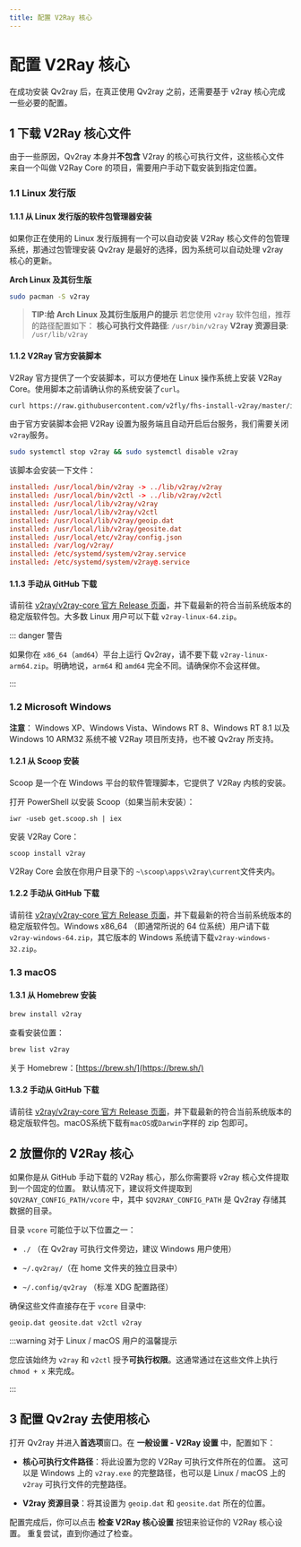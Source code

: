 ```yaml
---
title: 配置 V2Ray 核心
---
```


# 配置 V2Ray 核心

在成功安装 Qv2ray 后，在真正使用 Qv2ray 之前，还需要基于 v2ray 核心完成一些必要的配置。

## 1 下载 V2Ray 核心文件

由于一些原因，Qv2ray 本身并**不包含** V2ray 的核心可执行文件，这些核心文件来自一个叫做 V2Ray Core 的项目，需要用户手动下载安装到指定位置。

### 1.1 Linux 发行版

#### 1.1.1 从 Linux 发行版的软件包管理器安装

如果你正在使用的 Linux 发行版拥有一个可以自动安装 V2Ray 核心文件的包管理系统，那通过包管理安装 Qv2ray 是最好的选择，因为系统可以自动处理 v2ray 核心的更新。

**Arch Linux 及其衍生版**

```sh
sudo pacman -S v2ray
```
>**TIP:给 Arch Linux 及其衍生版用户的提示**
>若您使用 `v2ray` 软件包组，推荐的路径配置如下：
>**核心可执行文件路径**: `/usr/bin/v2ray`
>**V2ray 资源目录**: `/usr/lib/v2ray`

#### 1.1.2 V2Ray 官方安装脚本

V2Ray 官方提供了一个安装脚本，可以方便地在 Linux 操作系统上安装 V2Ray Core。使用脚本之前请确认你的系统安装了`curl`。

```sh
curl https://raw.githubusercontent.com/v2fly/fhs-install-v2ray/master/install-release.sh |bash
```

由于官方安装脚本会把 V2Ray 设置为服务端且自动开启后台服务，我们需要关闭`v2ray`服务。

```sh
sudo systemctl stop v2ray && sudo systemctl disable v2ray
```

该脚本会安装一下文件：

```conf
installed: /usr/local/bin/v2ray -> ../lib/v2ray/v2ray
installed: /usr/local/bin/v2ctl -> ../lib/v2ray/v2ctl
installed: /usr/local/lib/v2ray/v2ray
installed: /usr/local/lib/v2ray/v2ctl
installed: /usr/local/lib/v2ray/geoip.dat
installed: /usr/local/lib/v2ray/geosite.dat
installed: /usr/local/etc/v2ray/config.json
installed: /var/log/v2ray/
installed: /etc/systemd/system/v2ray.service
installed: /etc/systemd/system/v2ray@.service
```
#### 1.1.3 手动从 GitHub 下载

请前往 [v2ray/v2ray-core 官方 Release 页面](https://github.com/v2ray/v2ray-core/releases)，并下载最新的符合当前系统版本的稳定版软件包。大多数 Linux 用户可以下载 `v2ray-linux-64.zip`。

::: danger 警告

如果你在 `x86_64`（`amd64`）平台上运行 Qv2ray，请不要下载 `v2ray-linux-arm64.zip`。明确地说，`arm64` 和 `amd64` 完全不同。请确保你不会这样做。

:::

### 1.2 Microsoft Windows

**注意**： Windows XP、Windows Vista、Windows RT 8、Windows RT 8.1 以及 Windows 10 ARM32 系统不被 V2Ray 项目所支持，也不被 Qv2ray 所支持。

#### 1.2.1 从 Scoop 安装

Scoop 是一个在 Windows 平台的软件管理脚本，它提供了 V2Ray 内核的安装。

打开 PowerShell 以安装 Scoop（如果当前未安装）：

```pwsh
iwr -useb get.scoop.sh | iex
```

安装 V2Ray Core：
```pwsh
scoop install v2ray
```

V2Ray Core 会放在你用户目录下的 `~\scoop\apps\v2ray\current`文件夹内。

#### 1.2.2 手动从 GitHub 下载

请前往 [v2ray/v2ray-core 官方 Release 页面](https://github.com/v2ray/v2ray-core/releases)，并下载最新的符合当前系统版本的稳定版软件包。Windows x86_64 （即通常所说的 64 位系统）用户请下载`v2ray-windows-64.zip`，其它版本的 Windows 系统请下载`v2ray-windows-32.zip`。

### 1.3 macOS

#### 1.3.1 从 Homebrew 安装

```bash
brew install v2ray
```

查看安装位置：

```bash
brew list v2ray
```

关于 Homebrew：[https://brew.sh/](https://brew.sh/)

#### 1.3.2 手动从 GitHub 下载

请前往 [v2ray/v2ray-core 官方 Release 页面](https://github.com/v2ray/v2ray-core/releases)，并下载最新的符合当前系统版本的稳定版软件包。macOS系统下载有`macOS`或`Darwin`字样的 zip 包即可。

## 2 放置你的 V2Ray 核心

如果你是从 GitHub 手动下载的 V2Ray 核心，那么你需要将 v2ray 核心文件提取到一个固定的位置。 默认情况下，建议将文件提取到 `$QV2RAY_CONFIG_PATH/vcore` 中，其中 `$QV2RAY_CONFIG_PATH` 是 Qv2ray 存储其数据的目录。

目录 `vcore` 可能位于以下位置之一：

- `./` （在 Qv2ray 可执行文件旁边，建议 Windows 用户使用）

- `~/.qv2ray/`（在 home 文件夹的独立目录中）

- `~/.config/qv2ray` （标准 XDG 配置路径）

确保这些文件直接存在于 `vcore` 目录中:

```
geoip.dat geosite.dat v2ctl v2ray
```

:::warning 对于 Linux / macOS 用户的温馨提示

您应该始终为 `v2ray` 和 `v2ctl` 授予**可执行权限**。这通常通过在这些文件上执行 `chmod + x` 来完成。

:::

## 3 配置 Qv2ray 去使用核心

打开 Qv2ray 并进入**首选项**窗口。在 **一般设置 - V2Ray 设置** 中，配置如下：

- **核心可执行文件路径**：将此设置为您的 V2Ray 可执行文件所在的位置。 这可以是 Windows 上的 `v2ray.exe` 的完整路径，也可以是 Linux / macOS 上的 `v2ray` 可执行文件的完整路径。

- **V2ray 资源目录**：将其设置为 `geoip.dat` 和 `geosite.dat` 所在的位置。

配置完成后，你可以点击 **检查 V2Ray 核心设置** 按钮来验证你的 V2Ray 核心设置。 重复尝试，直到你通过了检查。
